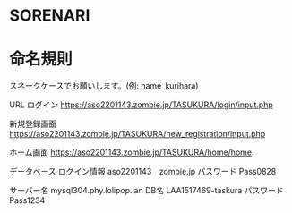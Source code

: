 # SORENARI

# 命名規則<br>
スネークケースでお願いします。(例: name_kurihara)

URL
ログイン
https://aso2201143.zombie.jp/TASUKURA/login/input.php
 
新規登録画面
https://aso2201143.zombie.jp/TASUKURA/new_registration/input.php
 
ホーム画面
https://aso2201143.zombie.jp/TASUKURA/home/home.

データベース
ログイン情報
aso2201143　zombie.jp
パスワード
Pass0828

サーバー名
mysql304.phy.lolipop.lan
DB名
LAA1517469-taskura
パスワード
Pass1234

<?php
     const SERVER = 'mysql304.phy.lolipop.lan';
     const DBNAME = 'LAA1517469-sistem';
     const USER ='LAA1517469';
     const PASS ='Pass1234';
    $connect = 'mysql:host='. SERVER . ';dbname='. DBNAME . ';charset=utf8';
    $pdo=new PDO('mysql:host=mysql304.phy.lolipop.lan;dbname=LAA1517469-taskura;charset=utf8','LAA1517469','1234');

?>
